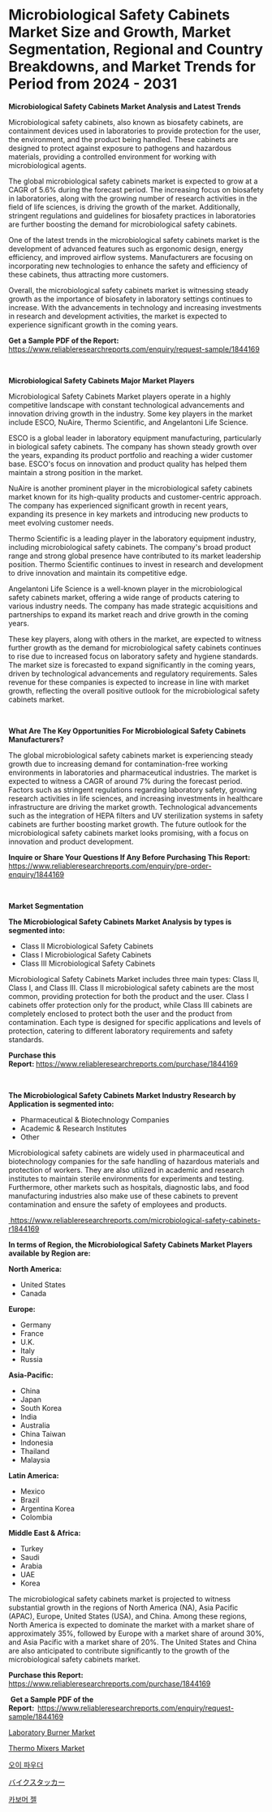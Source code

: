 <p><h1>Microbiological Safety Cabinets Market Size and Growth, Market Segmentation, Regional and Country Breakdowns, and Market Trends for Period from 2024 -  2031</h1></p><p><strong>Microbiological Safety Cabinets Market Analysis and Latest Trends</strong></p>
<p><p>Microbiological safety cabinets, also known as biosafety cabinets, are containment devices used in laboratories to provide protection for the user, the environment, and the product being handled. These cabinets are designed to protect against exposure to pathogens and hazardous materials, providing a controlled environment for working with microbiological agents.</p><p>The global microbiological safety cabinets market is expected to grow at a CAGR of 5.6% during the forecast period. The increasing focus on biosafety in laboratories, along with the growing number of research activities in the field of life sciences, is driving the growth of the market. Additionally, stringent regulations and guidelines for biosafety practices in laboratories are further boosting the demand for microbiological safety cabinets.</p><p>One of the latest trends in the microbiological safety cabinets market is the development of advanced features such as ergonomic design, energy efficiency, and improved airflow systems. Manufacturers are focusing on incorporating new technologies to enhance the safety and efficiency of these cabinets, thus attracting more customers.</p><p>Overall, the microbiological safety cabinets market is witnessing steady growth as the importance of biosafety in laboratory settings continues to increase. With the advancements in technology and increasing investments in research and development activities, the market is expected to experience significant growth in the coming years.</p></p>
<p><strong>Get a Sample PDF of the Report:&nbsp;</strong> <a href="https://www.reliableresearchreports.com/enquiry/request-sample/1844169">https://www.reliableresearchreports.com/enquiry/request-sample/1844169</a></p>
<p>&nbsp;</p>
<p><strong>Microbiological Safety Cabinets Major Market Players</strong></p>
<p><p>Microbiological Safety Cabinets Market players operate in a highly competitive landscape with constant technological advancements and innovation driving growth in the industry. Some key players in the market include ESCO, NuAire, Thermo Scientific, and Angelantoni Life Science.</p><p>ESCO is a global leader in laboratory equipment manufacturing, particularly in biological safety cabinets. The company has shown steady growth over the years, expanding its product portfolio and reaching a wider customer base. ESCO's focus on innovation and product quality has helped them maintain a strong position in the market.</p><p>NuAire is another prominent player in the microbiological safety cabinets market known for its high-quality products and customer-centric approach. The company has experienced significant growth in recent years, expanding its presence in key markets and introducing new products to meet evolving customer needs.</p><p>Thermo Scientific is a leading player in the laboratory equipment industry, including microbiological safety cabinets. The company's broad product range and strong global presence have contributed to its market leadership position. Thermo Scientific continues to invest in research and development to drive innovation and maintain its competitive edge.</p><p>Angelantoni Life Science is a well-known player in the microbiological safety cabinets market, offering a wide range of products catering to various industry needs. The company has made strategic acquisitions and partnerships to expand its market reach and drive growth in the coming years.</p><p>These key players, along with others in the market, are expected to witness further growth as the demand for microbiological safety cabinets continues to rise due to increased focus on laboratory safety and hygiene standards. The market size is forecasted to expand significantly in the coming years, driven by technological advancements and regulatory requirements. Sales revenue for these companies is expected to increase in line with market growth, reflecting the overall positive outlook for the microbiological safety cabinets market.</p></p>
<p>&nbsp;</p>
<p><strong>What Are The Key Opportunities For Microbiological Safety Cabinets Manufacturers?</strong></p>
<p><p>The global microbiological safety cabinets market is experiencing steady growth due to increasing demand for contamination-free working environments in laboratories and pharmaceutical industries. The market is expected to witness a CAGR of around 7% during the forecast period. Factors such as stringent regulations regarding laboratory safety, growing research activities in life sciences, and increasing investments in healthcare infrastructure are driving the market growth. Technological advancements such as the integration of HEPA filters and UV sterilization systems in safety cabinets are further boosting market growth. The future outlook for the microbiological safety cabinets market looks promising, with a focus on innovation and product development.</p></p>
<p><strong>Inquire or Share Your Questions If Any Before Purchasing This Report:</strong> <a href="https://www.reliableresearchreports.com/enquiry/pre-order-enquiry/1844169">https://www.reliableresearchreports.com/enquiry/pre-order-enquiry/1844169</a></p>
<p>&nbsp;</p>
<p><strong>Market Segmentation</strong></p>
<p><strong>The Microbiological Safety Cabinets Market Analysis by types is segmented into:</strong></p>
<p><ul><li>Class II Microbiological Safety Cabinets</li><li>Class I Microbiological Safety Cabinets</li><li>Class III Microbiological Safety Cabinets</li></ul></p>
<p><p>Microbiological Safety Cabinets Market includes three main types: Class II, Class I, and Class III. Class II microbiological safety cabinets are the most common, providing protection for both the product and the user. Class I cabinets offer protection only for the product, while Class III cabinets are completely enclosed to protect both the user and the product from contamination. Each type is designed for specific applications and levels of protection, catering to different laboratory requirements and safety standards.</p></p>
<p><strong>Purchase this Report:&nbsp;</strong><a href="https://www.reliableresearchreports.com/purchase/1844169">https://www.reliableresearchreports.com/purchase/1844169</a></p>
<p>&nbsp;</p>
<p><strong>The Microbiological Safety Cabinets Market Industry Research by Application is segmented into:</strong></p>
<p><ul><li>Pharmaceutical & Biotechnology Companies</li><li>Academic & Research Institutes</li><li>Other</li></ul></p>
<p><p>Microbiological safety cabinets are widely used in pharmaceutical and biotechnology companies for the safe handling of hazardous materials and protection of workers. They are also utilized in academic and research institutes to maintain sterile environments for experiments and testing. Furthermore, other markets such as hospitals, diagnostic labs, and food manufacturing industries also make use of these cabinets to prevent contamination and ensure the safety of employees and products.</p></p>
<p><a href="https://www.reliableresearchreports.com/microbiological-safety-cabinets-r1844169">&nbsp;https://www.reliableresearchreports.com/microbiological-safety-cabinets-r1844169</a></p>
<p><strong>In terms of Region, the Microbiological Safety Cabinets Market Players available by Region are:</strong></p>
<p>
    <p> <strong> North America: </strong>
        <ul>
            <li>United States</li>
            <li>Canada</li>
        </ul>
        </p> 
    <p> <strong> Europe: </strong>
        <ul>
            <li>Germany</li>
            <li>France</li>
            <li>U.K.</li>
            <li>Italy</li>
            <li>Russia</li>
        </ul>
        </p> 
    <p> <strong> Asia-Pacific: </strong>
        <ul>
            <li>China</li>
            <li>Japan</li>
            <li>South Korea</li>
            <li>India</li>
            <li>Australia</li>
            <li>China Taiwan</li>
            <li>Indonesia</li>
            <li>Thailand</li>
            <li>Malaysia</li>
        </ul>
        </p> 
    <p> <strong> Latin America: </strong>
        <ul>
            <li>Mexico</li>
            <li>Brazil</li>
            <li>Argentina Korea</li>
            <li>Colombia</li>
        </ul>
        </p> 
    <p> <strong> Middle East & Africa: </strong>
        <ul>
            <li>Turkey</li>
            <li>Saudi</li>
            <li>Arabia</li>
            <li>UAE</li>
            <li>Korea</li>
        </ul>
    </p>
    </p>
<p><p>The microbiological safety cabinets market is projected to witness substantial growth in the regions of North America (NA), Asia Pacific (APAC), Europe, United States (USA), and China. Among these regions, North America is expected to dominate the market with a market share of approximately 35%, followed by Europe with a market share of around 30%, and Asia Pacific with a market share of 20%. The United States and China are also anticipated to contribute significantly to the growth of the microbiological safety cabinets market.</p></p>
<p><strong>Purchase this Report: </strong><a href="https://www.reliableresearchreports.com/purchase/1844169">https://www.reliableresearchreports.com/purchase/1844169</a></p>
<p>&nbsp;<strong>Get a Sample PDF of the Report:&nbsp;&nbsp;</strong><a href="https://www.reliableresearchreports.com/enquiry/request-sample/1844169">https://www.reliableresearchreports.com/enquiry/request-sample/1844169</a></p>
<p><strong></strong></p>
<p><p><a href="https://github.com/nancykennedykellievqfqt2/Market-Research-Report-List-2/blob/main/laboratory-burner-market.md">Laboratory Burner Market</a></p><p><a href="https://github.com/seekum/Market-Research-Report-List-2/blob/main/thermo-mixers-market.md">Thermo Mixers Market</a></p><p><a href="https://github.com/brendon65677/Market-Research-Report-List-1/blob/main/718033143575.md">오이 파우더</a></p><p><a href="https://github.com/VellaJacobi2023/Market-Research-Report-List-1/blob/main/195500448949.md">バイクスタッカー</a></p><p><a href="https://github.com/vdhdwjyp90142/Market-Research-Report-List-2/blob/main/894466443576.md">카보머 젤</a></p></p>